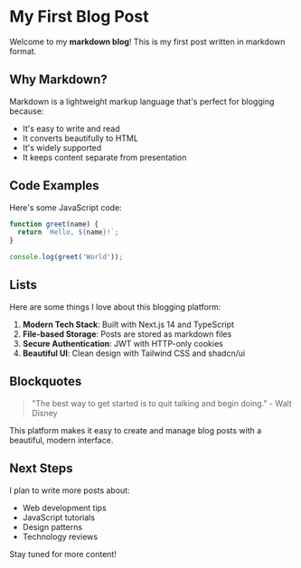 # My First Blog Post

Welcome to my **markdown blog**! This is my first post written in markdown format.

## Why Markdown?

Markdown is a lightweight markup language that's perfect for blogging because:

- It's easy to write and read
- It converts beautifully to HTML
- It's widely supported
- It keeps content separate from presentation

## Code Examples

Here's some JavaScript code:

```javascript
function greet(name) {
  return `Hello, ${name}!`;
}

console.log(greet('World'));
```

## Lists

Here are some things I love about this blogging platform:

1. **Modern Tech Stack**: Built with Next.js 14 and TypeScript
2. **File-based Storage**: Posts are stored as markdown files
3. **Secure Authentication**: JWT with HTTP-only cookies
4. **Beautiful UI**: Clean design with Tailwind CSS and shadcn/ui

## Blockquotes

> "The best way to get started is to quit talking and begin doing." - Walt Disney

This platform makes it easy to create and manage blog posts with a beautiful, modern interface.

## Next Steps

I plan to write more posts about:

- Web development tips
- JavaScript tutorials
- Design patterns
- Technology reviews

Stay tuned for more content!